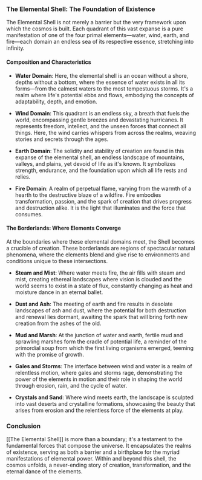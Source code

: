 ### The Elemental Shell: The Foundation of Existence

The Elemental Shell is not merely a barrier but the very framework upon which the cosmos is built. Each quadrant of this vast expanse is a pure manifestation of one of the four primal elements—water, wind, earth, and fire—each domain an endless sea of its respective essence, stretching into infinity.

#### Composition and Characteristics

- **Water Domain**: Here, the elemental shell is an ocean without a shore, depths without a bottom, where the essence of water exists in all its forms—from the calmest waters to the most tempestuous storms. It's a realm where life's potential ebbs and flows, embodying the concepts of adaptability, depth, and emotion.

- **Wind Domain**: This quadrant is an endless sky, a breath that fuels the world, encompassing gentle breezes and devastating hurricanes. It represents freedom, intellect, and the unseen forces that connect all things. Here, the wind carries whispers from across the realms, weaving stories and secrets through the ages.

- **Earth Domain**: The solidity and stability of creation are found in this expanse of the elemental shell, an endless landscape of mountains, valleys, and plains, yet devoid of life as it's known. It symbolizes strength, endurance, and the foundation upon which all life rests and relies.

- **Fire Domain**: A realm of perpetual flame, varying from the warmth of a hearth to the destructive blaze of a wildfire. Fire embodies transformation, passion, and the spark of creation that drives progress and destruction alike. It is the light that illuminates and the force that consumes.

#### The Borderlands: Where Elements Converge

At the boundaries where these elemental domains meet, the Shell becomes a crucible of creation. These borderlands are regions of spectacular natural phenomena, where the elements blend and give rise to environments and conditions unique to these intersections.

- **Steam and Mist**: Where water meets fire, the air fills with steam and mist, creating ethereal landscapes where vision is clouded and the world seems to exist in a state of flux, constantly changing as heat and moisture dance in an eternal ballet.

- **Dust and Ash**: The meeting of earth and fire results in desolate landscapes of ash and dust, where the potential for both destruction and renewal lies dormant, awaiting the spark that will bring forth new creation from the ashes of the old.

- **Mud and Marsh**: At the junction of water and earth, fertile mud and sprawling marshes form the cradle of potential life, a reminder of the primordial soup from which the first living organisms emerged, teeming with the promise of growth.

- **Gales and Storms**: The interface between wind and water is a realm of relentless motion, where gales and storms rage, demonstrating the power of the elements in motion and their role in shaping the world through erosion, rain, and the cycle of water.

- **Crystals and Sand**: Where wind meets earth, the landscape is sculpted into vast deserts and crystalline formations, showcasing the beauty that arises from erosion and the relentless force of the elements at play.

### Conclusion

[[The Elemental Shell]] is more than a boundary; it's a testament to the fundamental forces that compose the universe. It encapsulates the realms of existence, serving as both a barrier and a birthplace for the myriad manifestations of elemental power. Within and beyond this shell, the cosmos unfolds, a never-ending story of creation, transformation, and the eternal dance of the elements.